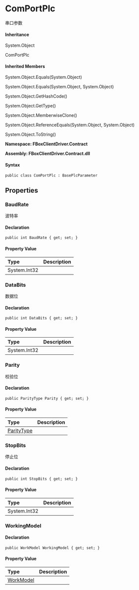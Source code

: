 # ComPortPlc

串口参数

#### Inheritance

System.Object

ComPortPlc

#### Inherited Members

System.Object.Equals\(System.Object\)

System.Object.Equals\(System.Object, System.Object\)

System.Object.GetHashCode\(\)

System.Object.GetType\(\)

System.Object.MemberwiseClone\(\)

System.Object.ReferenceEquals\(System.Object, System.Object\)

System.Object.ToString\(\)

**Namespace: FBoxClientDriver.Contract**

**Assembly: FBoxClientDriver.Contract.dll**

#### Syntax <a id="FBoxClientDriver_Contract_ComPortPlc_syntax"></a>

```text
public class ComPortPlc : BasePlcParameter
```

## Properties <a id="properties"></a>

### BaudRate <a id="FBoxClientDriver_Contract_ComPortPlc_BaudRate"></a>

波特率

#### Declaration

```text
public int BaudRate { get; set; }
```

#### Property Value

| Type | Description |
| :--- | :--- |
| System.Int32 |  |

### DataBits <a id="FBoxClientDriver_Contract_ComPortPlc_DataBits"></a>

数据位

#### Declaration

```text
public int DataBits { get; set; }
```

#### Property Value

| Type | Description |
| :--- | :--- |
| System.Int32 |  |

### Parity <a id="FBoxClientDriver_Contract_ComPortPlc_Parity"></a>

校验位

#### Declaration

```text
public ParityType Parity { get; set; }
```

#### Property Value

| Type | Description |
| :--- | :--- |
| [ParityType](https://docs.flexem.net/fbox/zh-cn/sdk/FBoxClientDriver.Contract.ParityType.html) |  |

### StopBits <a id="FBoxClientDriver_Contract_ComPortPlc_StopBits"></a>

停止位

#### Declaration

```text
public int StopBits { get; set; }
```

#### Property Value

| Type | Description |
| :--- | :--- |
| System.Int32 |  |

### WorkingModel <a id="FBoxClientDriver_Contract_ComPortPlc_WorkingModel"></a>

#### Declaration

```text
public WorkModel WorkingModel { get; set; }
```

#### Property Value

| Type | Description |
| :--- | :--- |
| [WorkModel](https://docs.flexem.net/fbox/zh-cn/sdk/FBoxClientDriver.Contract.WorkModel.html) |  |

